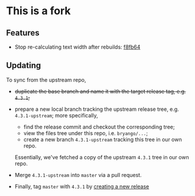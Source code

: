 # This is a fork

## Features

- Stop re-calculating text width after rebuilds: [f8fb64](https://github.com/bryango/texstudio/commit/f8fb64b1fc99e4a13feb07b60c9769cba24e0483)

## Updating

To sync from the upstream repo,

- ~~duplicate the base branch and name it with the target release tag, e.g. `4.3.1`;~~
- prepare a new local branch tracking the upstream release tree, e.g. `4.3.1-upstream`; more specifically,
  - find the release commit and checkout the corresponding tree;
  - view the files tree under this repo, i.e. `bryango/...`;
  - create a new branch `4.3.1-upstream` tracking this tree in our own repo.
  
  Essentially, we've fetched a copy of the upstream `4.3.1` tree in our own repo.
- Merge `4.3.1-upstream` into `master` via a pull request.
- Finally, tag `master` with `4.3.1` by [creating a new release](https://github.com/bryango/texstudio/releases)
